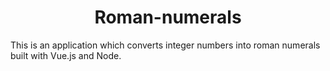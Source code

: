 <div align="center">
  <h1>Roman-numerals</h1>
</div>

<div>
  This is an application which converts integer numbers into roman numerals built with Vue.js and Node.
</div>
